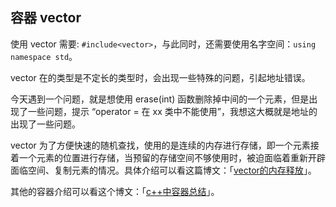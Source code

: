 ## 容器 vector
使用 vector 需要: ``#include<vector>``，与此同时，还需要使用名字空间：``using namespace std``。

vector 在的类型是不定长的类型时，会出现一些特殊的问题，引起地址错误。

今天遇到一个问题，就是想使用 erase(int) 函数删除掉中间的一个元素，但是出现了一些问题，提示 “operator = 在 xx 类中不能使用”，我想这大概就是地址的出现了一些问题。

vector 为了方便快速的随机查找，使用的是连续的内存进行存储，即一个元素接着一个元素的位置进行存储，当预留的存储空间不够使用时，被迫面临着重新开辟面临空间、复制元素的情况。具体介绍可以看这篇博文：「[vector的内存释放](http://www.cnblogs.com/summerRQ/articles/2407974.html)」。

其他的容器介绍可以看这个博文：「[c++中容器总结](http://6924918.blog.51cto.com/6914918/1275726)」。
